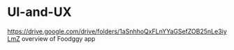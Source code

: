 # UI-and-UX
https://drive.google.com/drive/folders/1aSnhhoQxFLnYYaGSefZOB25nLe3iyLmZ
overview of Foodggy app
